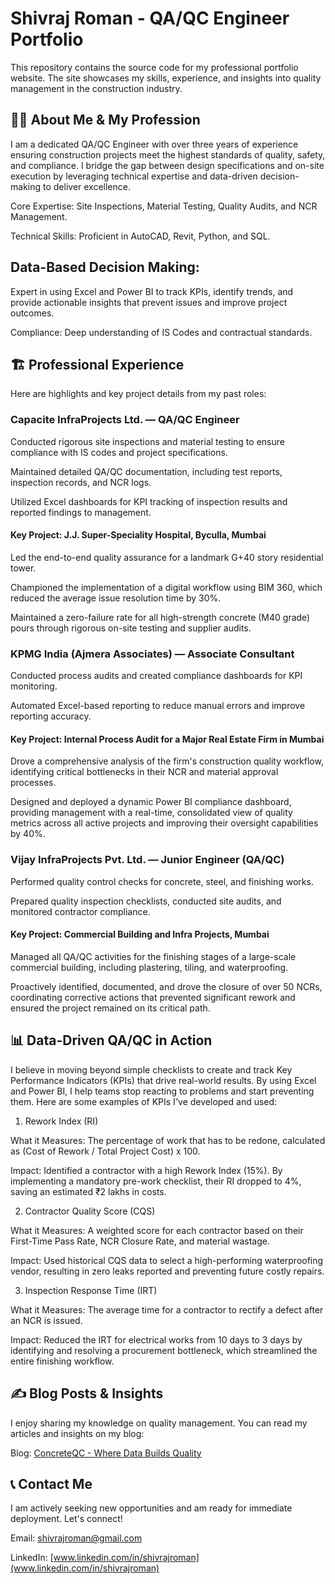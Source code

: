 # **Shivraj Roman - QA/QC Engineer Portfolio**

This repository contains the source code for my professional portfolio website. The site showcases my skills, experience, and insights into quality management in the construction industry.

## 👨‍💻 About Me & My Profession
I am a dedicated QA/QC Engineer with over three years of experience ensuring construction projects meet the highest standards of quality, safety, and compliance. I bridge the gap between design specifications and on-site execution by leveraging technical expertise and data-driven decision-making to deliver excellence.

Core Expertise: Site Inspections, Material Testing, Quality Audits, and NCR Management.

Technical Skills: Proficient in AutoCAD, Revit, Python, and SQL.

## Data-Based Decision Making: 
Expert in using Excel and Power BI to track KPIs, identify trends, and provide actionable insights that prevent issues and improve project outcomes.

Compliance: Deep understanding of IS Codes and contractual standards.

## 🏗️ Professional Experience
Here are highlights and key project details from my past roles:

### Capacite InfraProjects Ltd. — QA/QC Engineer

Conducted rigorous site inspections and material testing to ensure compliance with IS codes and project specifications.

Maintained detailed QA/QC documentation, including test reports, inspection records, and NCR logs.

Utilized Excel dashboards for KPI tracking of inspection results and reported findings to management.

#### Key Project: J.J. Super-Speciality Hospital, Byculla, Mumbai

Led the end-to-end quality assurance for a landmark G+40 story residential tower.

Championed the implementation of a digital workflow using BIM 360, which reduced the average issue resolution time by 30%.

Maintained a zero-failure rate for all high-strength concrete (M40 grade) pours through rigorous on-site testing and supplier audits.

### KPMG India (Ajmera Associates) — Associate Consultant

Conducted process audits and created compliance dashboards for KPI monitoring.

Automated Excel-based reporting to reduce manual errors and improve reporting accuracy.

#### Key Project: Internal Process Audit for a Major Real Estate Firm in Mumbai

Drove a comprehensive analysis of the firm's construction quality workflow, identifying critical bottlenecks in their NCR and material approval processes.

Designed and deployed a dynamic Power BI compliance dashboard, providing management with a real-time, consolidated view of quality metrics across all active projects and improving their oversight capabilities by 40%.

### Vijay InfraProjects Pvt. Ltd. — Junior Engineer (QA/QC)

Performed quality control checks for concrete, steel, and finishing works.

Prepared quality inspection checklists, conducted site audits, and monitored contractor compliance.

#### Key Project: Commercial Building and Infra Projects, Mumbai

Managed all QA/QC activities for the finishing stages of a large-scale commercial building, including plastering, tiling, and waterproofing.

Proactively identified, documented, and drove the closure of over 50 NCRs, coordinating corrective actions that prevented significant rework and ensured the project remained on its critical path.

## 📊 Data-Driven QA/QC in Action
I believe in moving beyond simple checklists to create and track Key Performance Indicators (KPIs) that drive real-world results. By using Excel and Power BI, I help teams stop reacting to problems and start preventing them. Here are some examples of KPIs I've developed and used:

1. Rework Index (RI)
   
What it Measures: The percentage of work that has to be redone, calculated as (Cost of Rework / Total Project Cost) x 100.

Impact: Identified a contractor with a high Rework Index (15%). By implementing a mandatory pre-work checklist, their RI dropped to 4%, saving an estimated ₹2 lakhs in costs.

2. Contractor Quality Score (CQS)
   
What it Measures: A weighted score for each contractor based on their First-Time Pass Rate, NCR Closure Rate, and material wastage.

Impact: Used historical CQS data to select a high-performing waterproofing vendor, resulting in zero leaks reported and preventing future costly repairs.

3. Inspection Response Time (IRT)

What it Measures: The average time for a contractor to rectify a defect after an NCR is issued.

Impact: Reduced the IRT for electrical works from 10 days to 3 days by identifying and resolving a procurement bottleneck, which streamlined the entire finishing workflow.

## ✍️ Blog Posts & Insights
I enjoy sharing my knowledge on quality management. You can read my articles and insights on my blog:

Blog: [ConcreteQC - Where Data Builds Quality](https://concreteqc.blogspot.com/2025/08/welcome-to-concreteqc-where-data-builds.html)

## 📞 Contact Me
I am actively seeking new opportunities and am ready for immediate deployment. Let's connect!

Email: shivrajroman@gmail.com

LinkedIn: [www.linkedin.com/in/shivrajroman](www.linkedin.com/in/shivrajroman)
